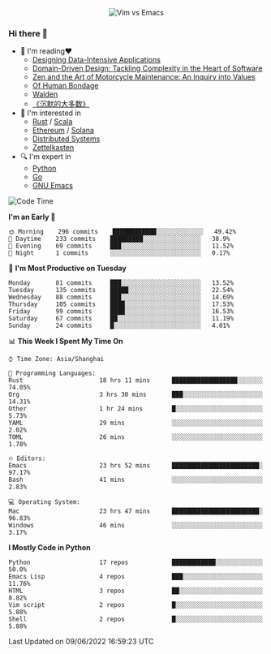 <p align="center">
    <img src="https://gist.githubusercontent.com/coldnight/e696baffb094e71c96cb302118878eae/raw/40ea5053a6f66cc65f90f437e4173497da225958/banner.gif" alt="Vim vs Emacs" />
</p>

### Hi there 👋

- 📖 I'm reading❤️
    + [Designing Data-Intensive Applications](https://www.oreilly.com/library/view/designing-data-intensive-applications/9781491903063/)
    + [Domain-Driven Design: Tackling Complexity in the Heart of Software](https://www.dddcommunity.org/book/evans_2003/)
    + [Zen and the Art of Motorcycle Maintenance: An Inquiry into Values](https://en.wikipedia.org/wiki/Zen_and_the_Art_of_Motorcycle_Maintenance)
    + [Of Human Bondage](https://en.wikipedia.org/wiki/Of_Human_Bondage)
    + [Walden](https://en.wikipedia.org/wiki/Walden)
    + [《沉默的大多数》](https://en.wikipedia.org/wiki/Silent_majority)
- 🌱 I'm interested in
    + [Rust](https://www.rust-lang.org/) / [Scala](https://www.scala-lang.org/)
    + [Ethereum](https://ethereum.org/en/) / [Solana](https://solana.com/)
	+ [Distributed Systems](https://www.linuxzen.com/notes/topics/20200320174417_%E5%88%86%E5%B8%83%E5%BC%8F/)
	+ [Zettelkasten](https://www.linuxzen.com/notes/notes/20220120080920-slip_box/)
- 🔍 I'm expert in
    + [Python](https://www.python.org/)
    + [Go](https://go.dev/)
    + [GNU Emacs](https://www.gnu.org/software/emacs/)

<!--START_SECTION:waka-->
![Code Time](http://img.shields.io/badge/Code%20Time-0%20secs-blue)

**I'm an Early 🐤** 

```text
🌞 Morning    296 commits    ████████████░░░░░░░░░░░░░   49.42% 
🌆 Daytime    233 commits    █████████░░░░░░░░░░░░░░░░   38.9% 
🌃 Evening    69 commits     ███░░░░░░░░░░░░░░░░░░░░░░   11.52% 
🌙 Night      1 commits      ░░░░░░░░░░░░░░░░░░░░░░░░░   0.17%

```
📅 **I'm Most Productive on Tuesday** 

```text
Monday       81 commits     ███░░░░░░░░░░░░░░░░░░░░░░   13.52% 
Tuesday      135 commits    █████░░░░░░░░░░░░░░░░░░░░   22.54% 
Wednesday    88 commits     ███░░░░░░░░░░░░░░░░░░░░░░   14.69% 
Thursday     105 commits    ████░░░░░░░░░░░░░░░░░░░░░   17.53% 
Friday       99 commits     ████░░░░░░░░░░░░░░░░░░░░░   16.53% 
Saturday     67 commits     ██░░░░░░░░░░░░░░░░░░░░░░░   11.19% 
Sunday       24 commits     █░░░░░░░░░░░░░░░░░░░░░░░░   4.01%

```


📊 **This Week I Spent My Time On** 

```text
⌚︎ Time Zone: Asia/Shanghai

💬 Programming Languages: 
Rust                     18 hrs 11 mins      ██████████████████░░░░░░░   74.05% 
Org                      3 hrs 30 mins       ███░░░░░░░░░░░░░░░░░░░░░░   14.31% 
Other                    1 hr 24 mins        █░░░░░░░░░░░░░░░░░░░░░░░░   5.73% 
YAML                     29 mins             ░░░░░░░░░░░░░░░░░░░░░░░░░   2.02% 
TOML                     26 mins             ░░░░░░░░░░░░░░░░░░░░░░░░░   1.78%

🔥 Editors: 
Emacs                    23 hrs 52 mins      ████████████████████████░   97.17% 
Bash                     41 mins             ░░░░░░░░░░░░░░░░░░░░░░░░░   2.83%

💻 Operating System: 
Mac                      23 hrs 47 mins      ████████████████████████░   96.83% 
Windows                  46 mins             ░░░░░░░░░░░░░░░░░░░░░░░░░   3.17%

```

**I Mostly Code in Python** 

```text
Python                   17 repos            ████████████░░░░░░░░░░░░░   50.0% 
Emacs Lisp               4 repos             ███░░░░░░░░░░░░░░░░░░░░░░   11.76% 
HTML                     3 repos             ██░░░░░░░░░░░░░░░░░░░░░░░   8.82% 
Vim script               2 repos             █░░░░░░░░░░░░░░░░░░░░░░░░   5.88% 
Shell                    2 repos             █░░░░░░░░░░░░░░░░░░░░░░░░   5.88%

```



 Last Updated on 09/06/2022 16:59:23 UTC
<!--END_SECTION:waka-->
